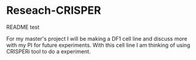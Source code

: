 # Reseach-CRISPER
README test

For my master's project I will be making a DF1 cell line and discuss more with my PI for future experiments. 
With this cell line I am thinking of using CRISPERi tool to do a experiment.


